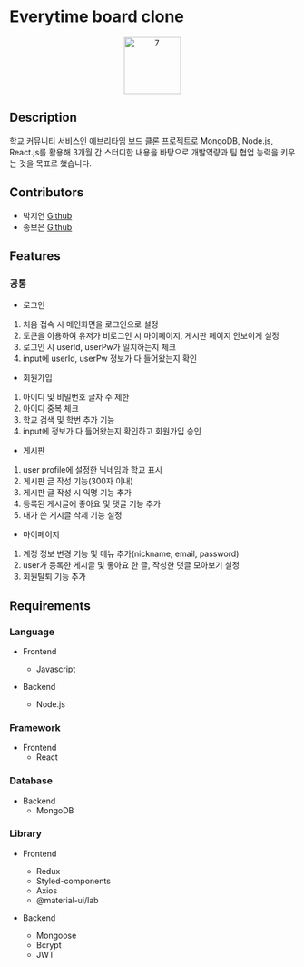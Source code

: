 # Everytime board clone

<p align="center">
  <img width="100" alt="7" src="https://user-images.githubusercontent.com/71836751/107924570-83bf1080-6fb6-11eb-927b-9b13b0c2423c.png">
</p>

## Description

학교 커뮤니티 서비스인 에브리타임 보드 클론 프로젝트로 MongoDB, Node.js, React.js를 활용해 3개월 간 스터디한 내용을 바탕으로 개발역량과 팀 협업 능력을 키우는 것을 목표로 했습니다.

## Contributors

- 박지연 [Github](https://github.com/gparkkii)
- 송보은 [Github](https://github.com/Boeun05)

## Features

### 공통

- 로그인
1. 처음 접속 시 메인화면을 로그인으로 설정
2. 토큰을 이용하여 유저가 비로그인 시 마이페이지, 게시판 페이지 안보이게 설정
3. 로그인 시 userId, userPw가 일치하는지 체크
4. input에 userId, userPw 정보가 다 들어왔는지 확인
- 회원가입
1. 아이디 및 비밀번호 글자 수 제한
2. 아이디 중복 체크
3. 학교 검색 및 학번 추가 기능
4. input에 정보가 다 들어왔는지 확인하고 회원가입 승인
- 게시판
1. user profile에 설정한 닉네임과 학교 표시
2. 게시판 글 작성 기능(300자 이내)
3. 게시판 글 작성 시 익명 기능 추가
4. 등록된 게시글에 좋아요 및 댓글 기능 추가
5. 내가 쓴 게시글 삭제 기능 설정
- 마이페이지
1. 계정 정보 변경 기능 및 메뉴 추가(nickname, email, password)
2. user가 등록한 게시글 및 좋아요 한 글, 작성한 댓글 모아보기 설정
3. 회원탈퇴 기능 추가

## Requirements

### Language
- Frontend
  - Javascript
  
- Backend
  - Node.js
  
### Framework
- Frontend
  - React
  
### Database
- Backend
  - MongoDB
  
### Library
- Frontend
  - Redux
  - Styled-components
  - Axios
  - @material-ui/lab

- Backend
  - Mongoose
  - Bcrypt
  - JWT

